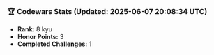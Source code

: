 ### 🏆 Codewars Stats (Updated: 2025-06-07 20:08:34 UTC)

- **Rank:** 8 kyu
- **Honor Points:** 3
- **Completed Challenges:** 1
